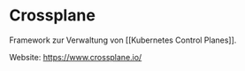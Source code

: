 # Crossplane

Framework zur Verwaltung von [[Kubernetes Control Planes]].

Website: <https://www.crossplane.io/>
